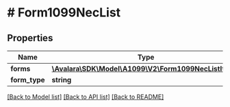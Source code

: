 # # Form1099NecList

## Properties

Name | Type | Description | Notes
------------ | ------------- | ------------- | -------------
**forms** | [**\Avalara\SDK\Model\A1099\V2\Form1099NecListItem[]**](Form1099NecListItem.md) |  | [optional]
**form_type** | **string** |  | [optional]

[[Back to Model list]](../../../README.md#models) [[Back to API list]](../../../README.md#endpoints) [[Back to README]](../../../README.md)
